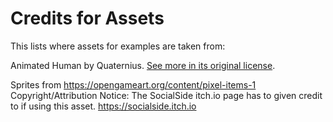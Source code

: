 Credits for Assets
==================

This lists where assets for examples are taken from:

Animated Human by Quaternius.
[See more in its original license](./animated-human/License.txt).

Sprites from 
https://opengameart.org/content/pixel-items-1
Copyright/Attribution Notice: 
The SocialSide itch.io page has to given credit to if using this asset. https://socialside.itch.io